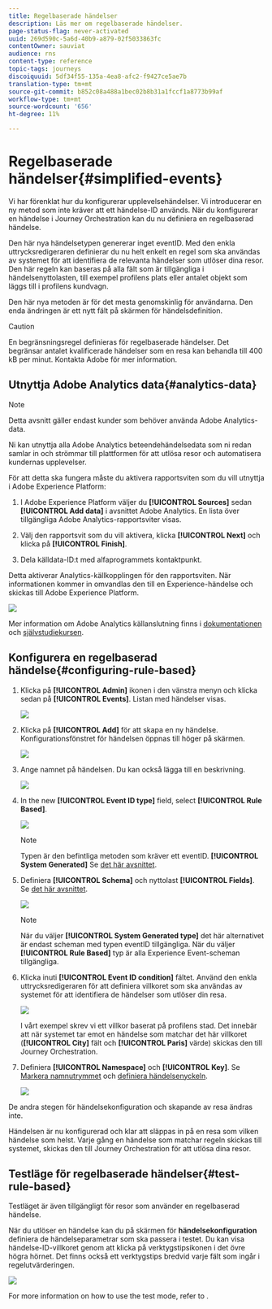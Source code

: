 ```yaml
---
title: Regelbaserade händelser
description: Läs mer om regelbaserade händelser.
page-status-flag: never-activated
uuid: 269d590c-5a6d-40b9-a879-02f5033863fc
contentOwner: sauviat
audience: rns
content-type: reference
topic-tags: journeys
discoiquuid: 5df34f55-135a-4ea8-afc2-f9427ce5ae7b
translation-type: tm+mt
source-git-commit: b852c08a488a1bec02b8b31a1fccf1a8773b99af
workflow-type: tm+mt
source-wordcount: '656'
ht-degree: 11%

---
```



# Regelbaserade händelser{#simplified-events}

Vi har förenklat hur du konfigurerar upplevelsehändelser. Vi introducerar en ny metod som inte kräver att ett händelse-ID används. När du konfigurerar en händelse i Journey Orchestration kan du nu definiera en regelbaserad händelse.

Den här nya händelsetypen genererar inget eventID. Med den enkla uttrycksredigeraren definierar du nu helt enkelt en regel som ska användas av systemet för att identifiera de relevanta händelser som utlöser dina resor. Den här regeln kan baseras på alla fält som är tillgängliga i händelsenyttolasten, till exempel profilens plats eller antalet objekt som läggs till i profilens kundvagn.

Den här nya metoden är för det mesta genomskinlig för användarna. Den enda ändringen är ett nytt fält på skärmen för händelsdefinition.

>[!CAUTION]
>
>En begränsningsregel definieras för regelbaserade händelser. Det begränsar antalet kvalificerade händelser som en resa kan behandla till 400 kB per minut. Kontakta Adobe för mer information.

## Utnyttja Adobe Analytics data{#analytics-data}

>[!NOTE]
>
>Detta avsnitt gäller endast kunder som behöver använda Adobe Analytics-data.

Ni kan utnyttja alla Adobe Analytics beteendehändelsedata som ni redan samlar in och strömmar till plattformen för att utlösa resor och automatisera kundernas upplevelser.

För att detta ska fungera måste du aktivera rapportsviten som du vill utnyttja i Adobe Experience Platform:

1. I Adobe Experience Platform väljer du **[!UICONTROL Sources]** sedan **[!UICONTROL Add data]** i avsnittet Adobe Analytics. En lista över tillgängliga Adobe Analytics-rapportsviter visas.

1. Välj den rapportsvit som du vill aktivera, klicka **[!UICONTROL Next]** och klicka på **[!UICONTROL Finish]**.

1. Dela källdata-ID:t med alfaprogrammets kontaktpunkt.

Detta aktiverar Analytics-källkopplingen för den rapportsviten. När informationen kommer in omvandlas den till en Experience-händelse och skickas till Adobe Experience Platform.

![](../assets/alpha-event9.png)

Mer information om Adobe Analytics källanslutning finns i [dokumentationen](https://docs.adobe.com/help/en/experience-platform/sources/connectors/adobe-applications/analytics.html) och [självstudiekursen](https://docs.adobe.com/content/help/en/experience-platform/sources/ui-tutorials/create/adobe-applications/analytics.html).

## Konfigurera en regelbaserad händelse{#configuring-rule-based}

1. Klicka på **[!UICONTROL Admin]** ikonen i den vänstra menyn och klicka sedan på **[!UICONTROL Events]**. Listan med händelser visas.

   ![](../assets/alpha-event1.png)

1. Klicka på **[!UICONTROL Add]** för att skapa en ny händelse. Konfigurationsfönstret för händelsen öppnas till höger på skärmen.

   ![](../assets/alpha-event2.png)

1. Ange namnet på händelsen. Du kan också lägga till en beskrivning.

   ![](../assets/alpha-event3.png)

1. In the new **[!UICONTROL Event ID type]** field, select **[!UICONTROL Rule Based]**.

   ![](../assets/alpha-event4.png)

   >[!NOTE]
   >
   >Typen är den befintliga metoden som kräver ett eventID. **[!UICONTROL System Generated]** Se [det här avsnittet](../event/about-events.md).

1. Definiera **[!UICONTROL Schema]** och nyttolast **[!UICONTROL Fields]**. Se [det här avsnittet](../event/defining-the-payload-fields.md).

   ![](../assets/alpha-event5.png)

   >[!NOTE]
   >
   >När du väljer **[!UICONTROL System Generated type]** det här alternativet är endast scheman med typen eventID tillgängliga. När du väljer **[!UICONTROL Rule Based]** typ är alla Experience Event-scheman tillgängliga.

1. Klicka inuti **[!UICONTROL Event ID condition]** fältet. Använd den enkla uttrycksredigeraren för att definiera villkoret som ska användas av systemet för att identifiera de händelser som utlöser din resa.

   ![](../assets/alpha-event6.png)

   I vårt exempel skrev vi ett villkor baserat på profilens stad. Det innebär att när systemet tar emot en händelse som matchar det här villkoret (**[!UICONTROL City]** fält och **[!UICONTROL Paris]** värde) skickas den till Journey Orchestration.

1. Definiera **[!UICONTROL Namespace]** och **[!UICONTROL Key]**. Se [Markera namnutrymmet](../event/selecting-the-namespace.md) och [definiera händelsenyckeln](../event/defining-the-event-key.md).

   ![](../assets/alpha-event7.png)

De andra stegen för händelsekonfiguration och skapande av resa ändras inte.

Händelsen är nu konfigurerad och klar att släppas in på en resa som vilken händelse som helst. Varje gång en händelse som matchar regeln skickas till systemet, skickas den till Journey Orchestration för att utlösa dina resor.

## Testläge för regelbaserade händelser{#test-rule-based}

Testläget är även tillgängligt för resor som använder en regelbaserad händelse.

När du utlöser en händelse kan du på skärmen för **händelsekonfiguration** definiera de händelseparametrar som ska passera i testet. Du kan visa händelse-ID-villkoret genom att klicka på verktygstipsikonen i det övre högra hörnet. Det finns också ett verktygstips bredvid varje fält som ingår i regelutvärderingen.

![](../assets/alpha-event8.png)

For more information on how to use the test mode, refer to [](../building-journeys/testing-the-journey.md).

